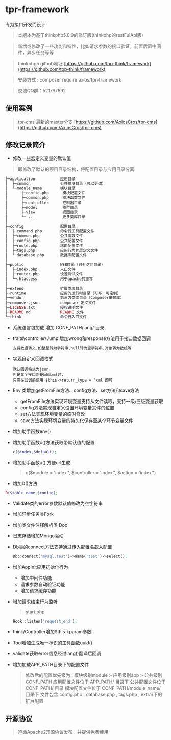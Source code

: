 # tpr-framework 
专为接口开发而设计

> 本版本为基于thinkphp5.0.9的修订版(thinkphp的restFulApi版)

> 新增或修改了一些功能和特性，比如请求参数的接口验证，前置后置中间件，异步任务等等

> thinkphp5 github地址 [https://github.com/top-think/framework](https://github.com/top-think/framework)

> 安装方式  :   composer require axios/tpr-framework

> 交流QQ群：521797692

## 使用案例

> tpr-cms 最新的master分支 [https://github.com/AxiosCros/tpr-cms](https://github.com/AxiosCros/tpr-cms)

## 修改记录简介
* 修改一些宏定义变量的默认值
 > 即修改了默认的项目目录结构，将配置目录与应用目录分离
 ``` php
 ├─application           应用目录
 │  ├─common             公共模块目录（可以更改）
 │  └─module_name        模块目录
 │      ├─config.php      模块配置文件
 │      ├─common.php      模块函数文件
 │      ├─controller      控制器目录
 │      ├─model           模型目录
 │      ├─view            视图目录
 │      └─ ...            更多类库目录
 │  
 ├─config                配置目录 
 │  ├─command.php        命令行工具配置文件
 │  ├─common.php         公共函数文件
 │  ├─config.php         公共配置文件
 │  ├─route.php          路由配置文件
 │  ├─tags.php           应用行为扩展定义文件
 │  └─database.php       数据库配置文件
 │
 ├─public                WEB目录（对外访问目录）
 │  ├─index.php          入口文件
 │  ├─router.php         快速测试文件
 │  └─.htaccess          用于apache的重写
 │
 ├─extend                扩展类库目录
 ├─runtime               应用的运行时目录（可写，可定制）
 ├─vendor                第三方类库目录（Composer依赖库）
 ├─composer.json         composer 定义文件
 ├─LICENSE.txt           授权说明文件
 ├─README.md             README 文件
 └─think                 命令行入口文件
 ```
* 系统语言包加载 增加 CONF_PATH/lang/ 目录

* traits\controller\Jump 增加wrong和response方法用于接口数据回调
  ``` php
  支持数据转义,如整型转为字符串,null转为空字符串,对象转为数组等
  ```
 
* 实现自定义回调格式
  ``` shell
  默认回调格式为json,
  但是某个接口需要回调xml时，
  只需在回调前使用 $this->return_type = 'xml'即可
  ```

* Env 类增加getFromFile方法、config方法、set方法和save方法
  * getFromFile方法实现环境变量支持从文件读取，支持一级/三级变量获取
  * config方法实现自定义设置环境变量文件的位置
  * set方法实现环境变量的临时修改
  * save方法实现环境变量的持久化保存至某个环节变量文件

* 增加助手函数env()

* 增加助手函数c()方法获取带默认值的配置
  ``` php
  c($index,$default);
  ```

* 增加助手函数u(),方便url生成
  > u($module = 'index'', $controller = 'index'', $action = 'index'')
  
* 增加D()方法
 ``` php
 D($table_name,$config);
 ```
 
* Validate类的error参数默认值修改为空字符串

* 增加异步任务类Fork

* 增加类文件注释解析类 Doc

* 日志存储增加Mongo驱动

* Db类的connect方法支持通过传入配置名载入配置
  ``` php
  Db::connect('mysql.test')->name('test')->select();
  ```

* 增加AppInit应用初始化行为
  * 增加中间件功能
  * 请求参数自动验证功能
  * 增加请求缓存功能
 
* 增加请求结束行为监听
  > start.php
  ``` php
  Hook::listen('request_end');
  ```
  
* think/Controller增加$this->param参数

* Tool增加生成唯一标识的工具函数uuid()

* validate获取error信息经过lang()翻译后回调

* 增加加载APP_PATH目录下的配置文件
  > 修改后的配置优先级为 : 模块级别module > 应用级别app > 公共级别 CONF_PATH
  > 应用配置文件位于 APP_PATH/ 目录下
  > 公共配置文件位于 CONF_PATH/ 目录
  > 模块配置文件位于 CONF_PATH/module_name/ 目录下
  > 文件包含 config.php , database.php  , tags.php , extra/下的扩展配置 

## 开源协议
  > 遵循Apache2开源协议发布，并提供免费使用
  